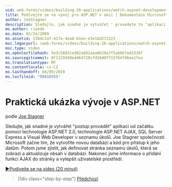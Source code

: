 ```yaml
---
uid: web-forms/videos/building-20-applications/watch-aspnet-development-in-action
title: Podívejte se na vývoj pro ASP.NET v akci | Dokumentace Microsoftu
author: JoeStagner
description: Sledujte, jak snadné je vytvářet ' provedete to "aplikaci od začátku pomocí technologie ASP.NET 2.0, technologie ASP.NET AJAX, SQL Server Express a Visual Web Developer v seznamu úkolů. Povinná kontrola úrovně důvěryhodnosti...
ms.author: riande
ms.date: 02/24/2009
ms.assetid: 23bdc2a7-417a-4ea8-b1ee-e3e1bd272223
msc.legacyurl: /web-forms/videos/building-20-applications/watch-aspnet-development-in-action
msc.type: video
ms.openlocfilehash: 5e3c5682ced82ad42aaa0b28a7f5a6b67e43338f
ms.sourcegitcommit: 0f1119340e4464720cfd16d0ff15764746ea1fea
ms.translationtype: MT
ms.contentlocale: cs-CZ
ms.lasthandoff: 04/09/2019
ms.locfileid: "59416555"
---
```

# <a name="watch-aspnet-development-in-action"></a>Praktická ukázka vývoje v ASP.NET

podle [Joe Stagner](https://github.com/JoeStagner)

Sledujte, jak snadné je vytvářet "postup provádět" aplikaci od začátku pomocí technologie ASP.NET 2.0, technologie ASP.NET AJAX, SQL Server Express a Visual Web Developer v seznamu úkolů. Joe Stagner společnosti Microsoft začne tím, že vytvoříte novou databázi a kód pro přístup k jeho datům. Potom jsme zjistit, jak definovat stránka seznamu úkolů, která se zobrazí a aktualizuje obsah v databázi. Nakonec jsme informace o přidání funkcí AJAX do stránky a vylepšit uživatelské prostředí.

[&#9654;Podívejte se na video (20 minut)](https://channel9.msdn.com/Blogs/ASP-NET-Site-Videos/watch-aspnet-development-in-action)

> [!div class="step-by-step"]
> [Předchozí](lesson-8-working-with-the-gridview-and-formview.md)
